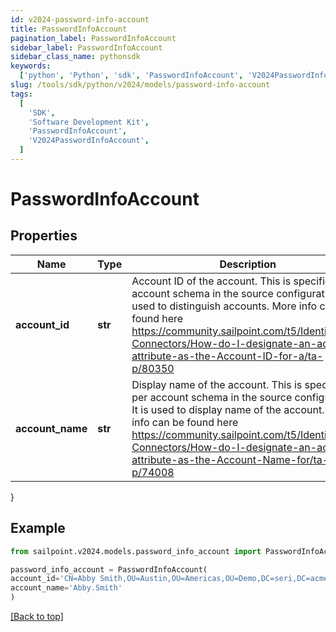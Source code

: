 ```yaml
---
id: v2024-password-info-account
title: PasswordInfoAccount
pagination_label: PasswordInfoAccount
sidebar_label: PasswordInfoAccount
sidebar_class_name: pythonsdk
keywords:
  ['python', 'Python', 'sdk', 'PasswordInfoAccount', 'V2024PasswordInfoAccount']
slug: /tools/sdk/python/v2024/models/password-info-account
tags:
  [
    'SDK',
    'Software Development Kit',
    'PasswordInfoAccount',
    'V2024PasswordInfoAccount',
  ]
---
```


# PasswordInfoAccount

## Properties

| Name | Type | Description | Notes |
| --- | --- | --- | --- |
| **account_id** | **str** | Account ID of the account. This is specified per account schema in the source configuration. It is used to distinguish accounts. More info can be found here https://community.sailpoint.com/t5/IdentityNow-Connectors/How-do-I-designate-an-account-attribute-as-the-Account-ID-for-a/ta-p/80350 | [optional] |
| **account_name** | **str** | Display name of the account. This is specified per account schema in the source configuration. It is used to display name of the account. More info can be found here https://community.sailpoint.com/t5/IdentityNow-Connectors/How-do-I-designate-an-account-attribute-as-the-Account-Name-for/ta-p/74008 | [optional] |

}

## Example

```python
from sailpoint.v2024.models.password_info_account import PasswordInfoAccount

password_info_account = PasswordInfoAccount(
account_id='CN=Abby Smith,OU=Austin,OU=Americas,OU=Demo,DC=seri,DC=acme,DC=com',
account_name='Abby.Smith'
)

```

[[Back to top]](#)

